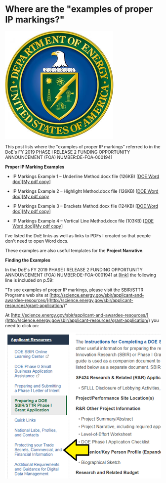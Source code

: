# Where are the "examples of proper IP markings?"

![department_of_energy_seal_1](department_of_energy_seal_1.jpg)

This post lists where the "examples of proper IP markings" referred to in the DoE's FY 2019 PHASE I RELEASE 2 FUNDING OPPORTUNITY ANNOUNCEMENT (FOA) NUMBER:DE-FOA-0001941

**Proper IP Marking Examples**

-   IP Markings Example 1 – Underline Method.docx file (126KB) [[DOE Word doc](http://science.energy.gov/~/media/sbir/word/IP-DOE_Example_Underline_03-10-16.docx)\]\[[My pdf copy](IP-DOE_Example_Underline_03-10-16.pdf)]
    
-   IP Markings Example 2 – Highlight Method.docx file (126KB) [[DOE Word doc](http://science.energy.gov/~/media/sbir/word/IP-DOE_Example_Highlights_03-10-16.docx)\]\[[My pdf copy]([IP-DOE_Example_Highlights_03-10-16.pdf](IP-DOE_Example_Highlights_03-10-16.pdf))
    
-   IP Markings Example 3 – Brackets Method.docx file (124KB) [[DOE Word doc](http://science.energy.gov/~/media/sbir/word/IP-DOE_Example_Brackets_03-03-16.docx)\][[My pdf copy\]]([IP-DOE_Example_Brackets_03-03-16.pdf](IP-DOE_Example_Brackets_03-03-16.pdf))
    
-   IP Markings Example 4 – Vertical Line Method.docx file (103KB) [[DOE Word doc](http://science.energy.gov/~/media/sbir/word/IP-DOE_Example_Vertical_08-30-16.docx)\][[My pdf copy]([IP-DOE_Example_Vertical_08-30-16.pdf](IP-DOE_Example_Vertical_08-30-16.pdf))\]
    

I've listed the DoE links as well as links to PDFs I created so that people don't need to open Word docs.

These examples are also useful templates for the **Project Narrative**.

**Finding the Examples**

In the DoE's FY 2019 PHASE I RELEASE 2 FUNDING OPPORTUNITY ANNOUNCEMENT (FOA) NUMBER:DE-FOA-0001941 at [[link](http://science.energy.gov/~/media/grants/pdf/foas/2019/SC_FOA_0001941.pdf)\] the following line is included on p.59:

"To see examples of proper IP markings, please visit the SBIR/STTR Programs web site at [http://science.energy.gov/sbir/applicant-and-awardee-resources/](http://science.energy.gov/sbir/applicant-resources/grant-application/)"

At [http://science.energy.gov/sbir/applicant-and-awardee-resources/](http://science.energy.gov/sbir/applicant-resources/grant-application/) you need to click on:

![protecting_trade_secrets_link_2](protecting_trade_secrets_link_2.png)

